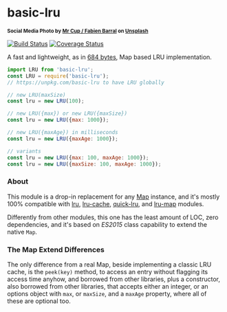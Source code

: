 # basic-lru

<sup>**Social Media Photo by [Mr Cup / Fabien Barral](https://unsplash.com/@iammrcup) on [Unsplash](https://unsplash.com/)**</sup>

[![Build Status](https://travis-ci.com/WebReflection/basic-lru.svg?branch=master)](https://travis-ci.com/WebReflection/basic-lru) [![Coverage Status](https://coveralls.io/repos/github/WebReflection/basic-lru/badge.svg?branch=master)](https://coveralls.io/github/WebReflection/basic-lru?branch=master)

A fast and lightweight, as in [684 bytes](https://unpkg.com/basic-lru), Map based LRU implementation.

```js
import LRU from 'basic-lru';
const LRU = require('basic-lru');
// https://unpkg.com/basic-lru to have LRU globally

// new LRU(maxSize)
const lru = new LRU(100);

// new LRU({max}) or new LRU({maxSize})
const lru = new LRU({max: 1000});

// new LRU({maxAge}) in milliseconds
const lru = new LRU({maxAge: 1000});

// variants
const lru = new LRU({max: 100, maxAge: 1000});
const lru = new LRU({maxSize: 100, maxAge: 1000});
```

### About

This module is a drop-in replacement for any [Map](https://developer.mozilla.org/en-US/docs/Web/JavaScript/Reference/Global_Objects/Map) instance, and it's mostly 100% compatible with [lru](https://github.com/chriso/lru), [lru-cache](https://github.com/isaacs/node-lru-cache), [quick-lru](https://github.com/sindresorhus/quick-lru), and [lru-map](https://github.com/bchociej/lru-map) modules.

Differently from other modules, this one has the least amount of LOC, zero dependencies, and it's based on _ES2015_ class capability to extend the native `Map`.


### The Map Extend Differences

The only difference from a real Map, beside implementing a classic LRU cache, is the `peek(key)` method, to access an entry without flagging its access time anyhow, and borrowed from other libraries, plus a constructor, also borrowed from other libraries, that accepts either an integer, or an options object with `max`, or `maxSize`, and a `maxAge` property, where all of these are optional too.
